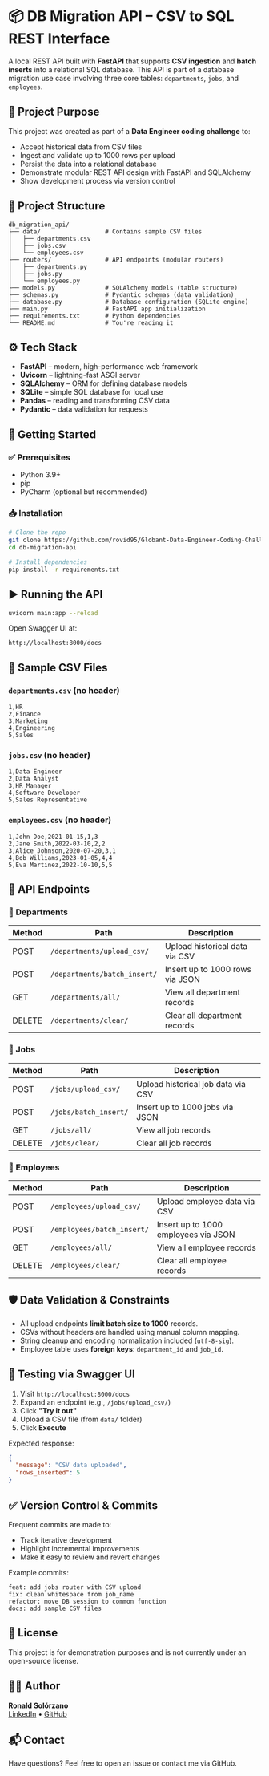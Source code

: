 # 📦 DB Migration API – CSV to SQL REST Interface

A local REST API built with **FastAPI** that supports **CSV ingestion** and **batch inserts** into a relational SQL database. This API is part of a database migration use case involving three core tables: `departments`, `jobs`, and `employees`.

## 🧠 Project Purpose

This project was created as part of a **Data Engineer coding challenge** to:

- Accept historical data from CSV files
- Ingest and validate up to 1000 rows per upload
- Persist the data into a relational database
- Demonstrate modular REST API design with FastAPI and SQLAlchemy
- Show development process via version control

## 📂 Project Structure

```
db_migration_api/
├── data/                  # Contains sample CSV files
│   ├── departments.csv
│   ├── jobs.csv
│   └── employees.csv
├── routers/               # API endpoints (modular routers)
│   ├── departments.py
│   ├── jobs.py
│   └── employees.py
├── models.py              # SQLAlchemy models (table structure)
├── schemas.py             # Pydantic schemas (data validation)
├── database.py            # Database configuration (SQLite engine)
├── main.py                # FastAPI app initialization
├── requirements.txt       # Python dependencies
└── README.md              # You're reading it
```

## ⚙️ Tech Stack

- **FastAPI** – modern, high-performance web framework
- **Uvicorn** – lightning-fast ASGI server
- **SQLAlchemy** – ORM for defining database models
- **SQLite** – simple SQL database for local use
- **Pandas** – reading and transforming CSV data
- **Pydantic** – data validation for requests

## 🚀 Getting Started

### ✅ Prerequisites

- Python 3.9+
- pip
- PyCharm (optional but recommended)

### 📥 Installation

```bash
# Clone the repo
git clone https://github.com/rovid95/Globant-Data-Engineer-Coding-Challenge.git
cd db-migration-api

# Install dependencies
pip install -r requirements.txt
```

## ▶️ Running the API

```bash
uvicorn main:app --reload
```

Open Swagger UI at:
```
http://localhost:8000/docs
```

## 📁 Sample CSV Files

### `departments.csv` (no header)
```csv
1,HR
2,Finance
3,Marketing
4,Engineering
5,Sales
```

### `jobs.csv` (no header)
```csv
1,Data Engineer
2,Data Analyst
3,HR Manager
4,Software Developer
5,Sales Representative
```

### `employees.csv` (no header)
```csv
1,John Doe,2021-01-15,1,3
2,Jane Smith,2022-03-10,2,2
3,Alice Johnson,2020-07-20,3,1
4,Bob Williams,2023-01-05,4,4
5,Eva Martinez,2022-10-10,5,5
```

## 📡 API Endpoints

### 🔹 Departments
| Method | Path                         | Description                        |
|--------|------------------------------|------------------------------------|
| POST   | `/departments/upload_csv/`   | Upload historical data via CSV     |
| POST   | `/departments/batch_insert/` | Insert up to 1000 rows via JSON    |
| GET    | `/departments/all/`          | View all department records        |
| DELETE | `/departments/clear/`        | Clear all department records       |

### 🔹 Jobs
| Method | Path                     | Description                        |
|--------|--------------------------|------------------------------------|
| POST   | `/jobs/upload_csv/`      | Upload historical job data via CSV|
| POST   | `/jobs/batch_insert/`    | Insert up to 1000 jobs via JSON    |
| GET    | `/jobs/all/`             | View all job records               |
| DELETE | `/jobs/clear/`           | Clear all job records              |

### 🔹 Employees
| Method | Path                        | Description                        |
|--------|-----------------------------|------------------------------------|
| POST   | `/employees/upload_csv/`    | Upload employee data via CSV       |
| POST   | `/employees/batch_insert/`  | Insert up to 1000 employees via JSON |
| GET    | `/employees/all/`           | View all employee records          |
| DELETE | `/employees/clear/`         | Clear all employee records         |

## 🛡 Data Validation & Constraints

- All upload endpoints **limit batch size to 1000** records.
- CSVs without headers are handled using manual column mapping.
- String cleanup and encoding normalization included (`utf-8-sig`).
- Employee table uses **foreign keys**: `department_id` and `job_id`.

## 🧪 Testing via Swagger UI

1. Visit `http://localhost:8000/docs`
2. Expand an endpoint (e.g., `/jobs/upload_csv/`)
3. Click **"Try it out"**
4. Upload a CSV file (from `data/` folder)
5. Click **Execute**

Expected response:
```json
{
  "message": "CSV data uploaded",
  "rows_inserted": 5
}
```

## ✅ Version Control & Commits

Frequent commits are made to:
- Track iterative development
- Highlight incremental improvements
- Make it easy to review and revert changes

Example commits:
```
feat: add jobs router with CSV upload
fix: clean whitespace from job_name
refactor: move DB session to common function
docs: add sample CSV files
```

## 📌 License

This project is for demonstration purposes and is not currently under an open-source license.

## 🙋‍♂️ Author

**Ronald Solórzano**  
[LinkedIn](https://www.linkedin.com/in/ronald-solorzano-dn2895/) • [GitHub](https://github.com/rovid95)

## 📬 Contact

Have questions? Feel free to open an issue or contact me via GitHub.
